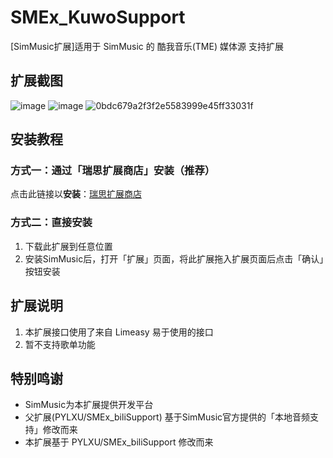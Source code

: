 # SMEx_KuwoSupport

[SimMusic扩展]适用于 SimMusic 的 酷我音乐(TME) 媒体源 支持扩展

## 扩展截图

![image](https://github.com/user-attachments/assets/0a32fe12-12c5-4b6e-a166-818beab68ca3)
![image](https://github.com/user-attachments/assets/fda82f04-d1ca-45e3-94e7-ed554aff4125)
![0bdc679a2f3f2e5583999e45ff33031f](https://github.com/user-attachments/assets/4d722dce-8c17-493f-b59a-de4b31869b13)


## 安装教程

### 方式一：通过「瑞思扩展商店」安装（推荐）

点击此链接以**安装**：[瑞思扩展商店](https://github.com/PYLXU/SMEx_pluginStore)

### 方式二：直接安装

1. 下载此扩展到任意位置
2. 安装SimMusic后，打开「扩展」页面，将此扩展拖入扩展页面后点击「确认」按钮安装

## 扩展说明

1. 本扩展接口使用了来自 Limeasy 易于使用的接口
2. 暂不支持歌单功能

## 特别鸣谢

- SimMusic为本扩展提供开发平台
- 父扩展(PYLXU/SMEx_biliSupport) 基于SimMusic官方提供的「本地音频支持」修改而来
- 本扩展基于 PYLXU/SMEx_biliSupport 修改而来
